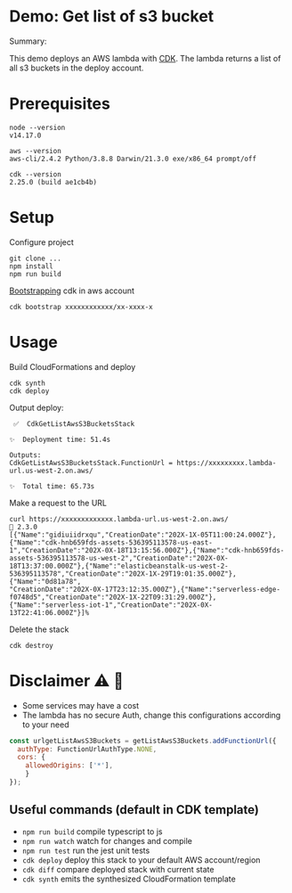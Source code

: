 # Demo: Get list of s3 bucket 

Summary: 

This demo deploys an AWS lambda with [CDK](https://aws.amazon.com/es/cdk/).
The lambda returns a list of all s3 buckets in the deploy account.

# Prerequisites

```
node --version
v14.17.0

aws --version
aws-cli/2.4.2 Python/3.8.8 Darwin/21.3.0 exe/x86_64 prompt/off

cdk --version
2.25.0 (build ae1cb4b)

```

# Setup
Configure project

```
git clone ...
npm install
npm run build
```

[Bootstrapping](https://docs.aws.amazon.com/cdk/v2/guide/bootstrapping.html) cdk in aws account 
```
cdk bootstrap xxxxxxxxxxxx/xx-xxxx-x
```

# Usage 

Build CloudFormations and deploy
```
cdk synth
cdk deploy
```

Output deploy: 

```
 ✅  CdkGetListAwsS3BucketsStack

✨  Deployment time: 51.4s

Outputs:
CdkGetListAwsS3BucketsStack.FunctionUrl = https://xxxxxxxxx.lambda-url.us-west-2.on.aws/

✨  Total time: 65.73s
```
Make a request to the URL
```
curl https://xxxxxxxxxxxxx.lambda-url.us-west-2.on.aws/                                  2.3.0
[{"Name":"gidiuiidrxqu","CreationDate":"202X-1X-05T11:00:24.000Z"},
{"Name":"cdk-hnb659fds-assets-536395113578-us-east-1","CreationDate":"202X-0X-18T13:15:56.000Z"},{"Name":"cdk-hnb659fds-assets-536395113578-us-west-2","CreationDate":"202X-0X-18T13:37:00.000Z"},{"Name":"elasticbeanstalk-us-west-2-536395113578","CreationDate":"202X-1X-29T19:01:35.000Z"},{"Name":"0d81a78",
"CreationDate":"202X-0X-17T23:12:35.000Z"},{"Name":"serverless-edge-f0748d5","CreationDate":"202X-1X-22T09:31:29.000Z"},{"Name":"serverless-iot-1","CreationDate":"202X-0X-13T22:41:06.000Z"}]%
```

Delete the stack

```
cdk destroy 
```

# Disclaimer ⚠️ 🚩
- Some services may have a cost 
- The lambda has no secure Auth, change this configurations according to your need
```js
const urlgetListAwsS3Buckets = getListAwsS3Buckets.addFunctionUrl({
  authType: FunctionUrlAuthType.NONE,
  cors: {
    allowedOrigins: ['*'],
    }
});
```

## Useful commands (default in CDK template)

* `npm run build`   compile typescript to js
* `npm run watch`   watch for changes and compile
* `npm run test`    run the jest unit tests
* `cdk deploy`      deploy this stack to your default AWS account/region
* `cdk diff`        compare deployed stack with current state
* `cdk synth`       emits the synthesized CloudFormation template

